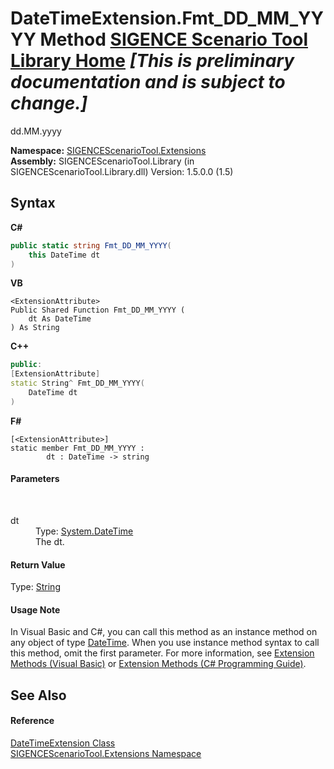 # DateTimeExtension.Fmt_DD_MM_YYYY Method <a href="https://github.com/ObiWanLansi/SIGENCE-Scenario-Tool">SIGENCE Scenario Tool Library Home</a> _**\[This is preliminary documentation and is subject to change.\]**_

dd.MM.yyyy

**Namespace:**&nbsp;<a href="f2af11f5-ae9d-3dcc-a4a9-ba07a037925f.md">SIGENCEScenarioTool.Extensions</a><br />**Assembly:**&nbsp;SIGENCEScenarioTool.Library (in SIGENCEScenarioTool.Library.dll) Version: 1.5.0.0 (1.5)

## Syntax

**C#**<br />
``` C#
public static string Fmt_DD_MM_YYYY(
	this DateTime dt
)
```

**VB**<br />
``` VB
<ExtensionAttribute>
Public Shared Function Fmt_DD_MM_YYYY ( 
	dt As DateTime
) As String
```

**C++**<br />
``` C++
public:
[ExtensionAttribute]
static String^ Fmt_DD_MM_YYYY(
	DateTime dt
)
```

**F#**<br />
``` F#
[<ExtensionAttribute>]
static member Fmt_DD_MM_YYYY : 
        dt : DateTime -> string 

```


#### Parameters
&nbsp;<dl><dt>dt</dt><dd>Type: <a href="http://msdn2.microsoft.com/en-us/library/03ybds8y" target="_blank">System.DateTime</a><br />The dt.</dd></dl>

#### Return Value
Type: <a href="http://msdn2.microsoft.com/en-us/library/s1wwdcbf" target="_blank">String</a><br />

#### Usage Note
In Visual Basic and C#, you can call this method as an instance method on any object of type <a href="http://msdn2.microsoft.com/en-us/library/03ybds8y" target="_blank">DateTime</a>. When you use instance method syntax to call this method, omit the first parameter. For more information, see <a href="http://msdn.microsoft.com/en-us/library/bb384936.aspx">Extension Methods (Visual Basic)</a> or <a href="http://msdn.microsoft.com/en-us/library/bb383977.aspx">Extension Methods (C# Programming Guide)</a>.

## See Also


#### Reference
<a href="916f2c7e-c8bf-fe73-f500-27e178f2a43b.md">DateTimeExtension Class</a><br /><a href="f2af11f5-ae9d-3dcc-a4a9-ba07a037925f.md">SIGENCEScenarioTool.Extensions Namespace</a><br />